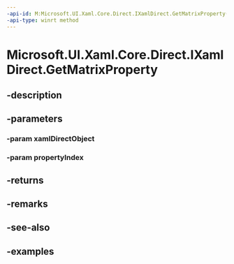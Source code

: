 ```yaml
---
-api-id: M:Microsoft.UI.Xaml.Core.Direct.IXamlDirect.GetMatrixProperty(Microsoft.UI.Xaml.Core.Direct.XamlDirectObject,Microsoft.UI.Xaml.Core.Direct.XamlPropertyIndex)
-api-type: winrt method
---
```


<!-- Method syntax.
public Matrix IXamlDirect.GetMatrixProperty(XamlDirectObject xamlDirectObject, XamlPropertyIndex propertyIndex)
-->

# Microsoft.UI.Xaml.Core.Direct.IXamlDirect.GetMatrixProperty

## -description

## -parameters
### -param xamlDirectObject

### -param propertyIndex

## -returns

## -remarks

## -see-also

## -examples

